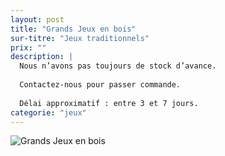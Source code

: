 ```yaml
---
layout: post
title: "Grands Jeux en bois"
sur-titre: "Jeux traditionnels"
prix: ""
description: |
  Nous n’avons pas toujours de stock d’avance.
  
  Contactez-nous pour passer commande.
  
  Délai approximatif : entre 3 et 7 jours.
categorie: "jeux"
---
```

![Grands Jeux en bois]({{site.baseurl}}/assets/img/produits/ludique/Grands-Jeux-en-bois.png)

